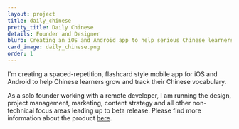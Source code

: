 ```yaml
---
layout: project
title: daily_chinese
pretty_title: Daily Chinese
details: Founder and Designer
blurb: Creating an iOS and Android app to help serious Chinese learners grow, track, and master their vocabulary.
card_image: daily_chinese.png
order: 1
---
```



<p>I'm creating a spaced-repetition, flashcard style mobile app for iOS and Android to help Chinese learners grow and track their  Chinese vocabulary.</p>

<p>As a solo founder working with a remote developer, I am running the design, project management, marketing, content strategy and all other non-technical focus areas leading up to beta release. Please find more information about the product <a href="https://www.dailychinese.app" target="_blank">here</a>.</p>

